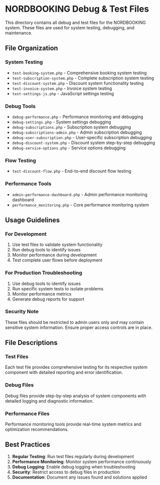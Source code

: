 # NORDBOOKING Debug & Test Files

This directory contains all debug and test files for the NORDBOOKING system. These files are used for system testing, debugging, and maintenance.

## File Organization

### System Testing
- `test-booking-system.php` - Comprehensive booking system testing
- `test-subscription-system.php` - Complete subscription system testing
- `test-discount-system.php` - Discount system functionality testing
- `test-invoice-system.php` - Invoice system testing
- `test-settings-js.php` - JavaScript settings testing

### Debug Tools
- `debug-performance.php` - Performance monitoring and debugging
- `debug-settings.php` - System settings debugging
- `debug-subscriptions.php` - Subscription system debugging
- `debug-subscriptions-admin.php` - Admin subscription debugging
- `debug-user-subscription.php` - User-specific subscription debugging
- `debug-discount-system.php` - Discount system step-by-step debugging
- `debug-service-options.php` - Service options debugging

### Flow Testing
- `test-discount-flow.php` - End-to-end discount flow testing

### Performance Tools
- `admin-performance-dashboard.php` - Admin performance monitoring dashboard
- `performance_monitoring.php` - Core performance monitoring system

## Usage Guidelines

### For Development
1. Use test files to validate system functionality
2. Run debug tools to identify issues
3. Monitor performance during development
4. Test complete user flows before deployment

### For Production Troubleshooting
1. Use debug tools to identify issues
2. Run specific system tests to isolate problems
3. Monitor performance metrics
4. Generate debug reports for support

### Security Note
These files should be restricted to admin users only and may contain sensitive system information. Ensure proper access controls are in place.

## File Descriptions

### Test Files
Each test file provides comprehensive testing for its respective system component with detailed reporting and error identification.

### Debug Files
Debug files provide step-by-step analysis of system components with detailed logging and diagnostic information.

### Performance Files
Performance monitoring tools provide real-time system metrics and optimization recommendations.

## Best Practices

1. **Regular Testing**: Run test files regularly during development
2. **Performance Monitoring**: Monitor system performance continuously
3. **Debug Logging**: Enable debug logging when troubleshooting
4. **Security**: Restrict access to debug files in production
5. **Documentation**: Document any issues found and solutions applied